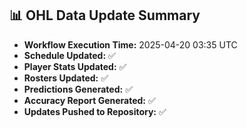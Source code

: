## 📊 OHL Data Update Summary
- **Workflow Execution Time:** 2025-04-20 03:35 UTC
- **Schedule Updated:** ✅
- **Player Stats Updated:** ✅
- **Rosters Updated:** ✅
- **Predictions Generated:** ✅
- **Accuracy Report Generated:** ✅
- **Updates Pushed to Repository:** ✅
